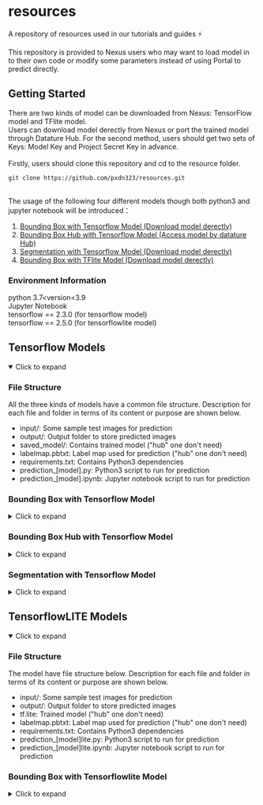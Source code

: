 <div id="top"></div>

# resources
A repository of resources used in our tutorials and guides ⚡️



<!-- INTRODUCTION -->
This repository is provided to Nexus users who may want to load model in to their own code or modify some parameters instead of using Portal to predict directly. 



<!-- GETTING STARTED -->
## Getting Started
There are two kinds of model can be downloaded from Nexus: TensorFlow model and TFlite model.<br>
Users can download model derectly from Nexus or port the trained model through Datature Hub. For the second method, users should get two sets of Keys: Model Key and Project Secret Key in advance.<br>
<br>
Firstly, users should clone this repository and cd to the resource folder.<br>
```
git clone https://github.com/pxdn323/resources.git
```
<br>
The usage of the following four different models though both python3 and jupyter notebook will be introduced：
<ol>
    <li><a href="#bounding-box-with-tensorflow-model">Bounding Box with Tensorflow Model (Download model derectly)</a></li>
    <li><a href="#bounding-box-hub-with-tensorflow-model">Bounding Box Hub with Tensorflow Model (Access model by datature Hub)</a></li>
    <li><a href="#segmentation-with-tensorflow-model">Segmentation with Tensorflow Model (Download model derectly)</a></li>
    <li><a href="#bounding-box-with-tensorflowlite-model">Bounding Box with TFlite Model (Download model derectly)</a></li>
    
</ol>



### Environment Information
python 3.7<version<3.9<br>
Jupyter Notebook <br>
tensorflow == 2.3.0 (for tensorflow model)<br>
tensorflow == 2.5.0 (for tensorflowlite model)<br>
<!-- Predict with Different Model -->

## Tensorflow Models
<details open>
     <summary>Click to expand</summary>
     
### File Structure
All the three kinds of models have a common file structure.
Description for each file and folder in terms of its content or purpose are shown below.

- input/: Some sample test images for prediction
- output/: Output folder to store predicted images
- saved_model/: Contains trained model ("hub" one don't need)
- labelmap.pbtxt: Label map used for prediction ("hub" one don't need)
- requirements.txt: Contains Python3 dependencies
- prediction_[model].py: Python3 script to run for prediction
- prediction_[model].ipynb: Jupyter notebook script to run for prediction
     
### Bounding Box with Tensorflow Model
<details>
     <summary>Click to expand</summary>
	
#### Command to Run Script in Python3
```
cd tensorflow_scripts/bounding_box
```

```
pip install -r requirements.txt
```

```
python prediction_bb.py --input "path_to_input_folder" --output "path_to_output_folder" --size "640x640" --threshold 0.7 --model "path_to_model" --label "path_to_labelmap"
```

Example Default Command
```
python prediction_bb.py --input "./input" --output "./output" --size "640x640" --threshold 0.7 --model "./saved_model" --label "./label_map.pbtxt"
```

##### Arguments for Python3 File
Parameters below can be modified before prediction.
```
--input "path_to_input_folder" (Required)
--output "path_to_output_folder" (Required)
--size "size of image to load" (Optional) (default: 320x320)
--threshold "confidence threshold" (Optional) (default: 0.7)
--model "path_to_model" (Optional) (default: "./saved_model")
--label "path_to_labelmap" (Optional) (default: "./label_map.pbtxt")
```
#### Command to Run Script in Jupyter Notebook
```
pip install jupyter
```
```
python -m notebook prediction_bb.ipynb
```

<br/>
<div align="right">
    <b><a href="#top">↥ back to top</a></b>
</div>
<br/>
</details>

### Bounding Box Hub with Tensorflow Model
<details>
     <summary>Click to expand</summary>
	
#### Command to Run Script in Python3
```
cd tensorflow_scripts/bounding_box_hub
```

```
pip install -r requirements.txt
```

```
python prediction_bbhub.py --input "path_to_input_folder" --output "path_to_output_folder"  --threshold 0.7 --secret "Project_secret" --key "Your_model_key"
```

Example Default Command
```
python prediction_bbhub.py  --secret "76d97105923491bfa13c84d74eb5457b3b04dceda19ca009d7af111bd7d05344" --key "f2324a0064025c01da8fe3482177a83a"
```
##### Arguments for Python3 File
```
--input "path_to_input_folder" (Optional) (default:"./input/")
--output "path_to_output_folder" (Optional)(default:"./output")
--threshold "confidence threshold" (Optional) (default: 0.7)
--secret "Project secret" (Required)
--key "Your model key" (Required) 
```
#### Set Up and Running in Jupyter Notebook
First, go to jupyter notebook to change PROJECT_SECRETE and MODUEL_KEY to own one. 
```
pip install jupyter
```
```
python -m notebook prediction_bbhub.ipynb
```
<br/>
<div align="right">
    <b><a href="#top">↥ back to top</a></b>
</div>
<br/>
	
</details>




### Segmentation with Tensorflow Model
<details>
     <summary>Click to expand</summary>
	
#### Command to Run Script in Python3
```
cd tensorflow_scripts/segmentation
```

```
pip install -r requirements.txt
```

```
python prediction_seg.py --input "path_to_input_folder" --output "path_to_output_folder" --size "640x640" --threshold 0.7 --model "path_to_model" --label "path_to_labelmap"
```

Example Default Command
```
python prediction_seg.py --input "./input" --output "./output" --size "640x640" --threshold 0.7 --model "./saved_model" --label "./label_map.pbtxt"
```

##### Arguments for Python3 File
Parameters below can be modified before prediction.
```
--input "path_to_input_folder" (Required)
--output "path_to_output_folder" (Required)
--size "size of image to load" (Optional) (default: 320x320)
--threshold "confidence threshold" (Optional) (default: 0.7)
--model "path_to_model" (Optional) (default: "./saved_model")
--label "path_to_labelmap" (Optional) (default: "./label_map.pbtxt")
```
#### Command to Run Script in Jupyter Notebook
```
pip install jupyter
```
```
python -m notebook prediction_seg.ipynb
```	
	
<br/>
<div align="right">
    <b><a href="#top">↥ back to top</a></b>
</div>
<br/>
	
</details>
</details>




## TensorflowLITE Models
<details open>
     <summary>Click to expand</summary>
     
### File Structure
The model have file structure below.
Description for each file and folder in terms of its content or purpose are shown below.

- input/: Some sample test images for prediction
- output/: Output folder to store predicted images
- tf.lite: Trained model ("hub" one don't need)
- labelmap.pbtxt: Label map used for prediction ("hub" one don't need)
- requirements.txt: Contains Python3 dependencies
- prediction_[model]lite.py: Python3 script to run for prediction
- prediction_[model]lite.ipynb: Jupyter notebook script to run for prediction
     
### Bounding Box with Tensorflowlite Model
<details>
     <summary>Click to expand</summary>
	
#### Command to Run Script in Python3
```
cd tensorflowlite_scripts/bounding_box
```

```
pip install -r requirements.txt
```

```
python prediction_bblite.py --INPUT "path_to_input_folder" --OUTPUT "path_to_output_folder" --SIZE [640,640] --THRESHOLD 0.7 --MODEL "path_to_model" --LABEL "path_to_labelmap"
```

Example Default Command
```
python prediction_bblite.py --INPUT "./input" --OUTPUT "./output" --SIZE "640,640" --THRESHOLD 0.7 --MODEL "./tf.lite" --LABEL "./label_map.pbtxt"
```

##### Arguments for Python3 File
Parameters below can be modified before prediction.
```
--INPUT "path_to_input_folder" (Optional) (default:"./input")
--OUTPUT "path_to_output_folder" (Optional) (default:"./output")
--SIZE "size of image to load" (Optional) (default: [640,640])
--THRESHOLD "confidence threshold" (Optional) (default: 0.7)
--MODEL "path_to_model" (Optional) (default: "./tf.lite")
--LABEL "path_to_labelmap" (Optional) (default: "./label_map.pbtxt")
```
#### Command to Run Script in Jupyter Notebook
```
pip install jupyter
```
```
python -m notebook prediction_bblite.ipynb
```
	
<br/>
<div align="right">
    <b><a href="#top">↥ back to top</a></b>
</div>
<br/>
	
</details>


</details>





<!-- MARKDOWN LINKS & IMAGES -->

